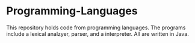 # Programming-Languages
This repository holds code from programming languages.
The programs include a lexical analzyer, parser, and a interpreter. All are written in Java.
